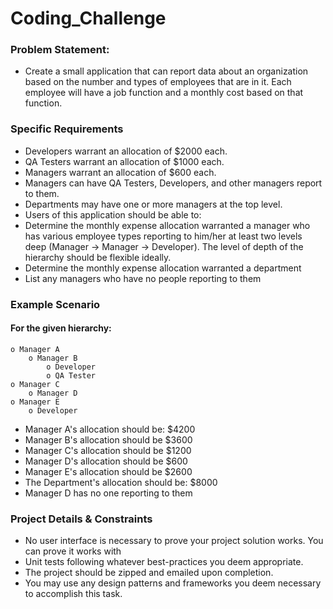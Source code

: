 # Coding_Challenge

### Problem Statement:

* Create a small application that can report data about an organization based on the number and types of employees that are in it. Each employee will have a job function and a monthly cost based on that function.

### Specific Requirements

* Developers warrant an allocation of $2000 each.
* QA Testers warrant an allocation of $1000 each.
* Managers warrant an allocation of $600 each.
* Managers can have QA Testers, Developers, and other managers report to them.
* Departments may have one or more managers at the top level.
* Users of this application should be able to:
* Determine the monthly expense allocation warranted a manager who has various employee types reporting to him/her at least two levels deep (Manager -> Manager -> Developer). The level of depth of the hierarchy should be flexible ideally.
* Determine the monthly expense allocation warranted a department
* List any managers who have no people reporting to them

### Example Scenario
#### For the given hierarchy:
	o Manager A
		o Manager B
			o Developer
			o QA Tester
	o Manager C
		o Manager D
	o Manager E
		o Developer

* Manager A's allocation should be: $4200
* Manager B's allocation should be $3600
* Manager C's allocation should be $1200
* Manager D's allocation should be $600
* Manager E's allocation should be $2600
* The Department's allocation should be: $8000
* Manager D has no one reporting to them

### Project Details & Constraints
* No user interface is necessary to prove your project solution works. You can prove it works with
* Unit tests following whatever best-practices you deem appropriate.
* The project should be zipped and emailed upon completion.
* You may use any design patterns and frameworks you deem necessary to accomplish this task.
